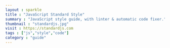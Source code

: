 ```yaml
---
layout : sparkle
title : "JavaScript Standard Style"
summary : "JavaScript style guide, with linter & automatic code fixer."
thumbnail : "standardjs.jpg"
visit : https://standardjs.com
tags : ["js","style","code"]
category : "guide"
---
```

